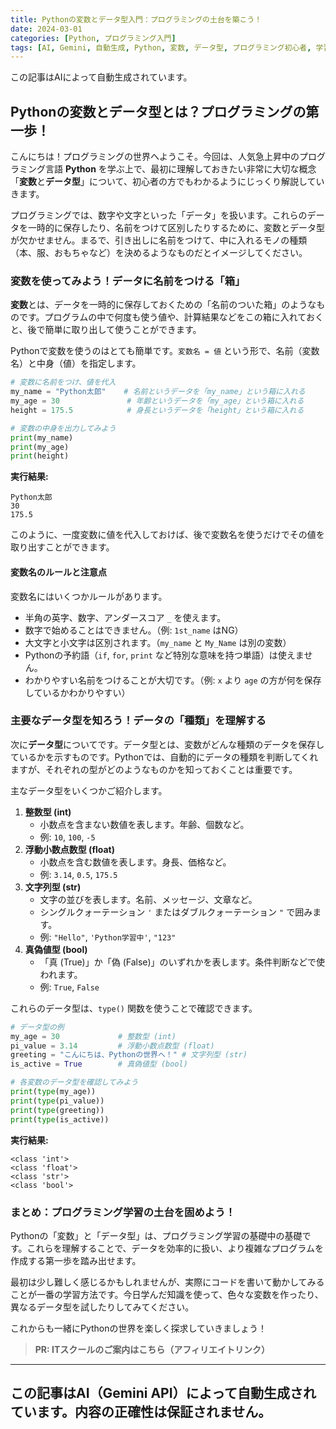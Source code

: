 ```yaml
---
title: Pythonの変数とデータ型入門：プログラミングの土台を築こう！
date: 2024-03-01
categories: [Python, プログラミング入門]
tags: [AI, Gemini, 自動生成, Python, 変数, データ型, プログラミング初心者, 学習ロードマップ, 基本]
---
```


この記事はAIによって自動生成されています。

## Pythonの変数とデータ型とは？プログラミングの第一歩！

こんにちは！プログラミングの世界へようこそ。今回は、人気急上昇中のプログラミング言語 **Python** を学ぶ上で、最初に理解しておきたい非常に大切な概念「**変数**と**データ型**」について、初心者の方でもわかるようにじっくり解説していきます。

プログラミングでは、数字や文字といった「データ」を扱います。これらのデータを一時的に保存したり、名前をつけて区別したりするために、変数とデータ型が欠かせません。まるで、引き出しに名前をつけて、中に入れるモノの種類（本、服、おもちゃなど）を決めるようなものだとイメージしてください。

### 変数を使ってみよう！データに名前をつける「箱」

**変数**とは、データを一時的に保存しておくための「名前のついた箱」のようなものです。プログラムの中で何度も使う値や、計算結果などをこの箱に入れておくと、後で簡単に取り出して使うことができます。

Pythonで変数を使うのはとても簡単です。`変数名 = 値` という形で、名前（変数名）と中身（値）を指定します。

```python
# 変数に名前をつけ、値を代入
my_name = "Python太郎"    # 名前というデータを「my_name」という箱に入れる
my_age = 30               # 年齢というデータを「my_age」という箱に入れる
height = 175.5            # 身長というデータを「height」という箱に入れる

# 変数の中身を出力してみよう
print(my_name)
print(my_age)
print(height)
```

**実行結果:**
```
Python太郎
30
175.5
```

このように、一度変数に値を代入しておけば、後で変数名を使うだけでその値を取り出すことができます。

#### 変数名のルールと注意点
変数名にはいくつかルールがあります。

*   半角の英字、数字、アンダースコア `_` を使えます。
*   数字で始めることはできません。（例: `1st_name` はNG）
*   大文字と小文字は区別されます。（`my_name` と `My_Name` は別の変数）
*   Pythonの予約語（`if`, `for`, `print` など特別な意味を持つ単語）は使えません。
*   わかりやすい名前をつけることが大切です。（例: `x` より `age` の方が何を保存しているかわかりやすい）

### 主要なデータ型を知ろう！データの「種類」を理解する

次に**データ型**についてです。データ型とは、変数がどんな種類のデータを保存しているかを示すものです。Pythonでは、自動的にデータの種類を判断してくれますが、それぞれの型がどのようなものかを知っておくことは重要です。

主なデータ型をいくつかご紹介します。

1.  **整数型 (int)**
    *   小数点を含まない数値を表します。年齢、個数など。
    *   例: `10`, `100`, `-5`
2.  **浮動小数点数型 (float)**
    *   小数点を含む数値を表します。身長、価格など。
    *   例: `3.14`, `0.5`, `175.5`
3.  **文字列型 (str)**
    *   文字の並びを表します。名前、メッセージ、文章など。
    *   シングルクォーテーション `'` またはダブルクォーテーション `"` で囲みます。
    *   例: `"Hello"`, `'Python学習中'`, `"123"`
4.  **真偽値型 (bool)**
    *   「真 (True)」か「偽 (False)」のいずれかを表します。条件判断などで使われます。
    *   例: `True`, `False`

これらのデータ型は、`type()` 関数を使うことで確認できます。

```python
# データ型の例
my_age = 30             # 整数型 (int)
pi_value = 3.14         # 浮動小数点数型 (float)
greeting = "こんにちは、Pythonの世界へ！" # 文字列型 (str)
is_active = True        # 真偽値型 (bool)

# 各変数のデータ型を確認してみよう
print(type(my_age))
print(type(pi_value))
print(type(greeting))
print(type(is_active))
```

**実行結果:**
```
<class 'int'>
<class 'float'>
<class 'str'>
<class 'bool'>
```

### まとめ：プログラミング学習の土台を固めよう！

Pythonの「変数」と「データ型」は、プログラミング学習の基礎中の基礎です。これらを理解することで、データを効率的に扱い、より複雑なプログラムを作成する第一歩を踏み出せます。

最初は少し難しく感じるかもしれませんが、実際にコードを書いて動かしてみることが一番の学習方法です。今日学んだ知識を使って、色々な変数を作ったり、異なるデータ型を試したりしてみてください。

これからも一緒にPythonの世界を楽しく探求していきましょう！
> **PR: ITスクールのご案内はこちら（アフィリエイトリンク）**

---
この記事はAI（Gemini API）によって自動生成されています。内容の正確性は保証されません。
---
